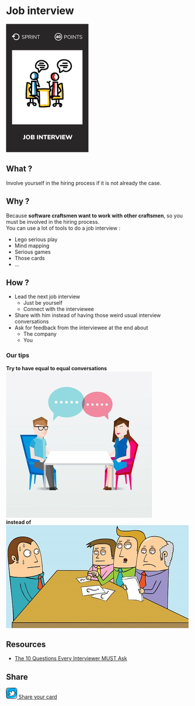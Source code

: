 # Job interview
![Job interview](images/job-interview.png)  

## What ?
Involve yourself in the hiring process if it is not already the case.

## Why ?
Because **software craftsmen want to work with other craftsmen**, so you must be involved in the hiring process.  
You can use a lot of tools to do a job interview :
* Lego serious play
* Mind mapping
* Serious games
* Those cards  
* ...

## How ?
* Lead the next job interview
    * Just be yourself
    * Connect with the interviewee
* Share with him instead of having those weird usual interview conversations
* Ask for feedback from the interviewee at the end about
    * The company
    * You

### Our tips
**Try to have equal to equal conversations**  
![Job interview](images/job-interview2.jpg)  
**instead of**  
![Usual interview](images/job-interview1.jpg) 

## Resources
* [The 10 Questions Every Interviewer MUST Ask](https://www.scienceofpeople.com/10-questions-every-interviewer-must-ask/)

## Share
![Share](../images/twitter.png)[ Share your card](https://twitter.com/home?status=I%20have%20just%20completed%20the%20Job%20interview%20%23craft_challenges%20from%20%40agilepartner%20http://tiny.cc/p7v5vy)